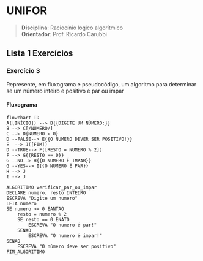 

# **UNIFOR**
>**Disciplina**: Raciocínio logico algorítmico <br>
>**Orientador**: Prof. Ricardo Carubbi

## **Lista 1 Exercícios**
### Exercício 3
Represente, em fluxograma e pseudocódigo, um algoritmo para determinar se um número inteiro e positivo é par ou impar

#### Fluxograma

```mermaid
flowchart TD
A([INÍCIO]) --> B{{DIGITE UM NÚMERO:}}
B --> C[/NUMERO/]
C --> D{NUMERO > 0}
D --FALSE--> E{{O NUMERO DEVER SER POSITIVO!}}
E  --> J([FIM])
D --TRUE--> F([RESTO = NUMERO % 2])
F --> G{{RESTO == 0}}
G --NO--> H{{O NUMERO É IMPAR}}
G --YES--> I{{O NUMERO É PAR}}
H --> J
I --> J
```

```
ALGORITIMO verificar_par_ou_impar
DECLARE numero, resto INTEIRO
ESCREVA "Digite um numero"
LEIA numero 
SE numero >= 0 EANTAO
	resto = numero % 2 
	SE resto == 0 ENATO 
		ESCREVA "O numero é par!"
	SENAO 
		ESCREVA "O numero é impar!"
SENAO
	ESCREVA "O número deve ser positivo"
FIM_ALGORITIMO
```

